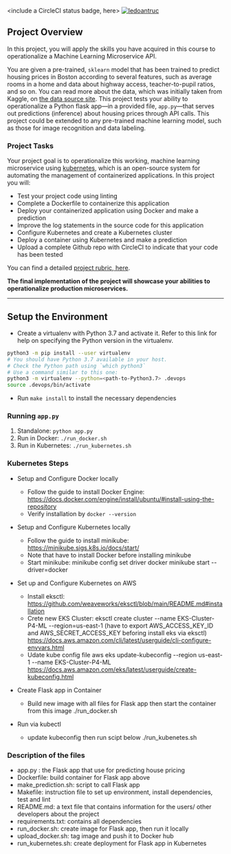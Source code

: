 <include a CircleCI status badge, here>
[![ledoantruc](https://circleci.com/gh/ledoantruc/udacityCloudDevops_P4_DevOps_Microservices.svg?style=svg)](https://app.circleci.com/pipelines/github/ledoantruc/udacityCloudDevops_P4_DevOps_Microservices)

## Project Overview

In this project, you will apply the skills you have acquired in this course to operationalize a Machine Learning Microservice API. 

You are given a pre-trained, `sklearn` model that has been trained to predict housing prices in Boston according to several features, such as average rooms in a home and data about highway access, teacher-to-pupil ratios, and so on. You can read more about the data, which was initially taken from Kaggle, on [the data source site](https://www.kaggle.com/c/boston-housing). This project tests your ability to operationalize a Python flask app—in a provided file, `app.py`—that serves out predictions (inference) about housing prices through API calls. This project could be extended to any pre-trained machine learning model, such as those for image recognition and data labeling.

### Project Tasks

Your project goal is to operationalize this working, machine learning microservice using [kubernetes](https://kubernetes.io/), which is an open-source system for automating the management of containerized applications. In this project you will:
* Test your project code using linting
* Complete a Dockerfile to containerize this application
* Deploy your containerized application using Docker and make a prediction
* Improve the log statements in the source code for this application
* Configure Kubernetes and create a Kubernetes cluster
* Deploy a container using Kubernetes and make a prediction
* Upload a complete Github repo with CircleCI to indicate that your code has been tested

You can find a detailed [project rubric, here](https://review.udacity.com/#!/rubrics/2576/view).

**The final implementation of the project will showcase your abilities to operationalize production microservices.**

---

## Setup the Environment

* Create a virtualenv with Python 3.7 and activate it. Refer to this link for help on specifying the Python version in the virtualenv. 
```bash
python3 -m pip install --user virtualenv
# You should have Python 3.7 available in your host. 
# Check the Python path using `which python3`
# Use a command similar to this one:
python3 -m virtualenv --python=<path-to-Python3.7> .devops
source .devops/bin/activate
```
* Run `make install` to install the necessary dependencies

### Running `app.py`

1. Standalone:  `python app.py`
2. Run in Docker:  `./run_docker.sh`
3. Run in Kubernetes:  `./run_kubernetes.sh`

### Kubernetes Steps

* Setup and Configure Docker locally
    * Follow the guide to install Docker Engine: https://docs.docker.com/engine/install/ubuntu/#install-using-the-repository
    * Verify installation by `docker --version` 
* Setup and Configure Kubernetes locally
    * Follow the guide to install minikube: https://minikube.sigs.k8s.io/docs/start/
    * Note that have to install Docker before installing minikube
    * Start minikube:
        minikube config set driver docker
        minikube start --driver=docker
* Set up and Configure Kubernetes on AWS
    * Install eksctl: https://github.com/weaveworks/eksctl/blob/main/README.md#installation
    * Crete new EKS Cluster: 
        eksctl create cluster --name EKS-Cluster-P4-ML --region=us-east-1
        (have to export AWS_ACCESS_KEY_ID and AWS_SECRET_ACCESS_KEY beforing install eks via eksctl)
        https://docs.aws.amazon.com/cli/latest/userguide/cli-configure-envvars.html
    * Udate kube config file
        aws eks update-kubeconfig --region us-east-1  --name EKS-Cluster-P4-ML
        https://docs.aws.amazon.com/eks/latest/userguide/create-kubeconfig.html
* Create Flask app in Container
    * Build new image with all files for Flask app then start the container from this image
        ./run_docker.sh
    
* Run via kubectl
    * update kubeconfig then run scipt below
        ./run_kubenetes.sh

### Description of the files
* app.py : the Flask app that use for predicting house pricing
* Dockerfile: build container for Flask app above
* make_prediction.sh: script to call Flask app
* Makefile: instruction file to set up environment, install dependencies, test and lint
* README.md: a text file that contains information for the users/ other developers about the project
* requirements.txt: contains all dependencies
* run_docker.sh: create image for Flask app, then run it locally
* upload_docker.sh: tag image and push it to Docker hub
* run_kubernetes.sh: create deployment for Flask app in Kubernetes
